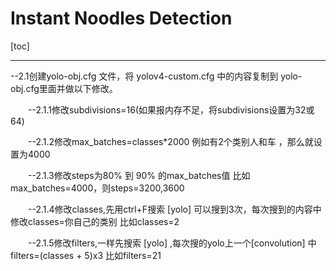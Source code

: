 # Instant Noodles Detection

[toc]

------

--2.1创建yolo-obj.cfg 文件，将 yolov4-custom.cfg 中的内容复制到 yolo-obj.cfg里面并做以下修改。

　　--2.1.1修改subdivisions=16(如果报内存不足，将subdivisions设置为32或64)

　　--2.1.2修改max_batches=classes*2000   例如有2个类别人和车 ，那么就设置为4000

　　--2.1.3修改steps为80% 到 90% 的max_batches值  比如max_batches=4000，则steps=3200,3600

　　--2.1.4修改classes,先用ctrl+F搜索 [yolo] 可以搜到3次，每次搜到的内容中 修改classes=你自己的类别 比如classes=2

　　--2.1.5修改filters,一样先搜索 [yolo] ,每次搜的yolo上一个[convolution] 中 filters=(classes + 5)x3  比如filters=21